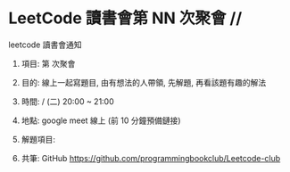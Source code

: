 # LeetCode 讀書會第 NN 次聚會 //

leetcode 讀書會通知
1. 項目: 第  次聚會
2. 目的: 線上一起寫題目, 由有想法的人帶領, 先解題, 再看該題有趣的解法
3. 時間: / (二) 20:00 ~ 21:00
4. 地點: google meet 線上 (前 10 分鐘預備鏈接)
5. 解題項目:  []()

6. 共筆: GitHub https://github.com/programmingbookclub/Leetcode-club
